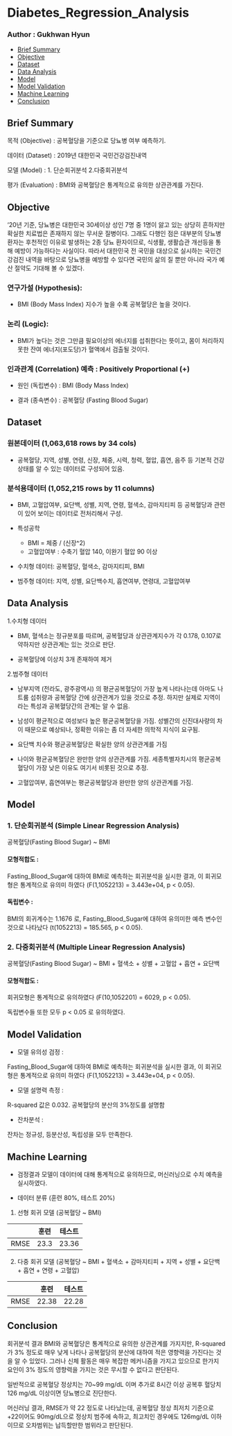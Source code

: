 # Diabetes_Regression_Analysis

### Author : Gukhwan Hyun

  * [Brief Summary](#brief-summary)
  * [Objective](#objective)  
  * [Dataset](#dataset)
  * [Data Analysis](#data-analysis)
  * [Model](#model)
  * [Model Validation](#model-validation)
  * [Machine Learning](#machine-learning)
  * [Conclusion](#conclusion)


## Brief Summary

목적 (Objective) : 공복혈당을 기준으로 당뇨병 여부 예측하기.

데이터 (Dataset) : 2019년 대한민국 국민건강검진내역

모델 (Model) : 1. 단순회귀분석 2.다중회귀분석

평가 (Evaluation) : BMI와 공복혈당은 통계적으로 유의한 상관관계를 가진다. 

## Objective

‘20년 기준, 당뇨병은 대한민국 30세이상 성인 7명 중 1명이 앓고 있는 상당히 흔하지만 확실한 치료법은 존재하지 않는 무서운 질병이다. 그래도 다행인 점은 대부분의 당뇨병 환자는 후천적인 이유로 발생하는 2종 당뇨 환자이므로, 식생활, 생활습관 개선등을 통해 예방이 가능하다는 사실이다. 따라서 대한민국 전 국민을 대상으로 실시하는 국민건강검진 내역을 바탕으로 당뇨병을 예방할 수 있다면 국민의 삶의 질 뿐만 아니라 국가 예산 절약도 기대해 볼 수 있겠다. 

### 연구가설 (Hypothesis):
* BMI (Body Mass Index) 지수가 높을 수록 공복혈당은 높을 것이다. 

### 논리 (Logic):
* BMI가 높다는 것은 그만큼 필요이상의 에너지를 섭취한다는 뜻이고, 몸이 처리하지 못한 잔여 에너지(포도당)가 혈액에서 검출될 것이다. 

### 인과관계 (Correlation) 예측 : Positively Proportional (+)
* 원인 (독립변수) : BMI (Body Mass Index)

* 결과 (종속변수) : 공복혈당 (Fasting Blood Sugar)

## Dataset

### 원본데이터 (1,063,618 rows by 34 cols)
* 공복혈당, 지역, 성별, 연령, 신장, 체중, 시력, 청력, 혈압, 흡연, 음주 등 기본적 건강 상태를 알 수 있는 데이터로 구성되어 있음. 

### 분석용데이터 (1,052,215 rows by 11 columns)
* BMI, 고혈압여부, 요단백, 성별, 지역, 연령, 혈색소, 감마지티피 등 공복혈당과 관련이 있어 보이는 데이터로 전처리해서 구성. 

* 특성공학
  * BMI = 체중 / (신장^2) 
  * 고혈압여부 : 수축기 혈압 140, 이완기 혈압 90 이상

* 수치형 데이터: 공복혈당, 혈색소, 감마지티피, BMI

* 범주형 데이터: 지역, 성별, 요단백수치, 흡연여부, 연령대, 고혈압여부

## Data Analysis

1.수치형 데이터
	
* BMI, 혈색소는 정규분포를 따르며, 공복혈당과 상관관계지수가 각 0.178, 0.107로 약하지만 상관관계는 있는 것으로 판단. 

* 공복혈당에 이상치 3개 존재하여 제거


2.범주형 데이터

* 남부지역 (전라도, 광주광역시) 의 평균공복혈당이 가장 높게 나타나는데 아마도 나트륨 섭취량과 공복혈당 간에 상관관계가 있을 것으로 추정. 하지만 실제로 지역이라는 특성과 공복혈당간의 관계는 알 수 없음.

* 남성이 평균적으로 여성보다 높은 평균공복혈당을 가짐. 성별간의 신진대사량의 차이 때문으로 예상되나, 정확한 이유는 좀 더 자세한 의학적 지식이 요구됨. 

* 요단백 치수와 평균공복혈당은 확실한 양의 상관관계를 가짐

* 나이와 평균공복혈당은 완만한 양의 상관관계를 가짐. 세종특별자치시의 평균공복혈당이 가장 낮은 이유도 여기서 비롯된 것으로 추정. 

* 고혈압여부, 흡연여부는 평균공복혈당과 완만한 양의 상관관계를 가짐. 

## Model

### 1. 단순회귀분석 (Simple Linear Regression Analysis)

공복혈당(Fasting Blood Sugar) ~ BMI

#### 모형적합도 : 
Fasting_Blood_Sugar에 대하여 BMI로 예측하는 회귀분석을 실시한 결과, 이 회귀모형은 통계적으로 유의미 하였다 (F(1,1052213) = 3.443e+04, p < 0.05).

#### 독립변수 : 
BMI의 회귀계수는 1.1676 로, Fasting_Blood_Sugar에 대하여 유의미한 예측 변수인 것으로 나타났다 (t(1052213) = 185.565, p < 0.05).

### 2. 다중회귀분석 (Multiple Linear Regression Analysis)

공복혈당(Fasting Blood Sugar) ~ BMI + 혈색소 + 성별 + 고혈압 + 흡연 + 요단백

#### 모형적합도 : 
회귀모형은 통계적으로 유의하였다 (F(10,1052201) = 6029, p < 0.05).

독립변수들 또한 모두 p < 0.05 로 유의하였다.

## Model Validation
* 모델 유의성 검정 : 

Fasting_Blood_Sugar에 대하여 BMI로 예측하는 회귀분석을 실시한 결과, 이 회귀모형은 통계적으로 유의미 하였다 (F(1,1052213) = 3.443e+04, p < 0.05).

* 모델 설명력 측정 :

R-squared 값은 0.032. 공복혈당의 분산의 3%정도를 설명함

* 잔차분석 :

잔차는 정규성, 등분산성, 독립성을 모두 만족한다.

## Machine Learning
* 검정결과 모델이 데이터에 대해 통계적으로 유의하므로, 머신러닝으로 수치 예측을 실시하였다.

* 데이터 분류 (훈련 80%, 테스트 20%)

1. 선형 회귀 모델 (공복혈당 ~ BMI)

|   | 훈련  | 테스트  |
|---|---|---|
| RMSE   | 23.3  | 23.36  |


2. 다중 회귀 모델 (공복혈당 ~ BMI + 혈색소 + 감마지티피 + 지역 + 성별 + 요단백 + 흡연 + 연령 + 고혈압)

|   | 훈련  | 테스트  |
|---|---|---|
| RMSE   | 22.38  | 22.28  |

## Conclusion
회귀분석 결과 BMI와 공복혈당은 통계적으로 유의한 상관관계를 가지지만, R-squared 가 3% 정도로 매우 낮게 나타나 공복혈당의 분산에 대하여 적은 영향력을 가진다는 것을 알 수 있었다. 그러나 신체 활동은 매우 복잡한 메커니즘을 가지고 있으므로 한가지 요인이 3% 정도의 영향력을 가지는 것은 무시할 수 없다고 판단된다.

일반적으로 공복혈당 정상치는 70~99 mg/dL 이며 추가로 8시간 이상 공복후 혈당치 126 mg/dL 이상이면 당뇨병으로 진단한다. 

머신러닝 결과, RMSE가 약 22 정도로 나타났는데, 공복혈당 정상 최저치 기준으로 +22이어도 90mg/dL으로 정상치 범주에 속하고, 최고치인 경우에도 126mg/dL 이하이므로 오차범위는 납득할만한 범위라고 판단된다.
